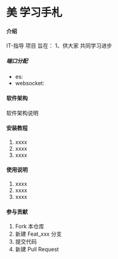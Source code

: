 # 美 学习手札

#### 介绍
IT-指导 项目
旨在：
1、供大家 共同学习进步

##### 端口分配
- es:
- websocket:

#### 软件架构
软件架构说明


#### 安装教程

1.  xxxx
2.  xxxx
3.  xxxx

#### 使用说明

1.  xxxx
2.  xxxx
3.  xxxx

#### 参与贡献

1.  Fork 本仓库
2.  新建 Feat_xxx 分支
3.  提交代码
4.  新建 Pull Request

